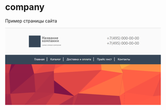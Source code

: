 # company
<p>Пример страницы сайта</p>

![alt text](https://github.com/Alenale/company/blob/master/img/2018-02-11_13-13-25.png)
